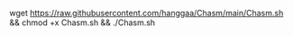 wget https://raw.githubusercontent.com/hanggaa/Chasm/main/Chasm.sh && chmod +x Chasm.sh && ./Chasm.sh
